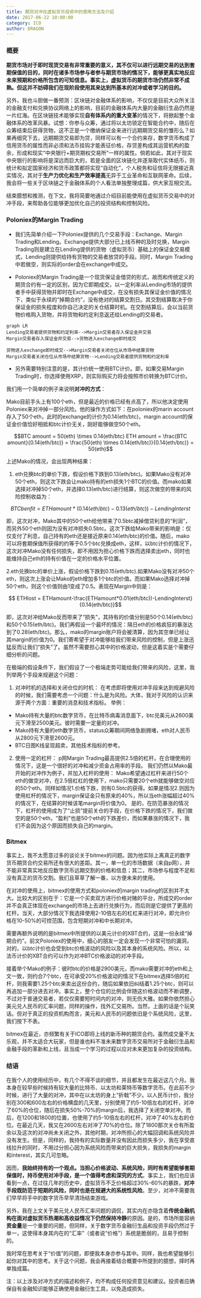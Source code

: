 ```yaml
---
title: 期货对冲在虚拟货币投资中的使用方法及介绍
date: 2017-06-22 10:00:00
category: ICO
author: DRAGON
---
```


### 概要
**期货市场对于即时现货交易有非常重要的意义，其不仅可以进行远期交易的达到套期保值的目的，同时在诸多市场参与者参与期货市场的情况下，能够更真实地反应未来预期和价格所包含的可知信息。事实上，虚拟货币的期货市场仍然非常不成熟。但这并不妨碍我们在现阶段使用其来达到所基本的对冲或者学习的目的。**

另外，我也斗胆做一番预测：区块链对金融体系的影响，不仅仅是目前大众所关注的金融支付和兑换协议网络上的影响，目前的金融体系内大量的金融衍生品仍然是一片红海。在区块链技术能够实现**自有体系内的重大变革**的情况下，将掀起整个金融体系的改革风暴。试想：你参与众筹，通过将以太坊锁定在智能合约中，随后在众筹结束后获得货物，这不正是一个缴纳保证金来进行远期期货交易的雏形么？如果再细究下去，远期期货交易即为贷，同样可以有一个合约来存，数字货币构成了信用货币的属性而非必须和法币挂钩才能表征价格，存贷差构成其运营机构的盈余，形成和现实“中央银行+期货期权交易所”一样的属性。倘若如此，其对于现实中央银行的影响将是深远而巨大的，若是全面的区块链化并逐渐取代实体纸币，则统计和拟定国家经济和货币政策都将实现“自动化”，个人税务和征信将无限接近真实情况，其对于**生产力优化和生产效率提高**无异于工业革命和互联网革命。后续，我会将一些关于区块链之于金融体系的个人看法单独整理成篇，供大家互相交流。

结束臆想和推测，在下文，我将简要地通过介绍目前能使用在虚拟货币交易中的对冲手段，来帮助各位能够更加优化自己的投资结构和控制风险。

### Poloniex的Margin Trading
- 我们先简单介绍一下Poloniex提供的几个交易手段：Exchange、Margin Trading和Lending。Exchange提供大部分已上线币种的及时兑换，Margin Trading则是建立在Lending提供的货物（虚拟货币）基础上的保证金交易模式，Lending则提供给持有货物的交易者放贷的手段。同时，Margin Trading中若做空，则实际的order会在exchange中成交。

- Poloniex的Margin Trading是一个现货保证金借贷的形式，故而和传统定义的期货合约有一定的区别，因为它即期成交，以一定利率从Lending市场的提供者手中获得货物并即时在Exchange中成交，在没有损失其保证金价值的情况下，类似于永续的“掉期合约”，没有绝对的结算交割日。其交割结算取决于你保证金的损失程度和你自己决定的关仓结算时机。在交割结算后，会以当前货物价格购入货物，并将货物和约定利息返还给Lending的交易者。


```
graph LR
Lending交易者提供货物和约定利率-->Margin交易者存入保证金并交易
Margin交易者存入保证金并交易-->货物进入exchange即时成交

货物进入exchange即时成交-->Margin交易者关闭仓位从市场中结算货物
Margin交易者关闭仓位从市场中结算货物-->Lending交易者提供货物和约定利率

```

- 另外需要特别注意的是，其计价统一使用BTC计价。即，如果交易Margin Trading时，你选择使用XRP，则实际购买力将会按照市价转换为BTC计价。

我们用一个简单的例子来说明**对冲的方式**：

Mako目前手头上有100个eth，但是最近的价格已经有点高了，所以他决定使用Poloniex来对冲掉一部分风险。他的操作方式如下：在poloniex的marin account存入了50个eth，此时的exchange的计价为0.14(eth/btc)，margin account的保证金价值恰好相抵和btc计价无关，刚好能够做空50个eth。
```math
BTC amount = 50(eth) \times 0.14(eth/btc)

ETH amount = \frac{BTC amount}{0.14(eth/btc)} = \frac{50(eth) \times 0.14(eth/btc)}{0.14(eth/btc)} = 50(eth)
```


上述Mako的情况，会出现两种结果：
1. eth兑换btc的单价下跌，假设价格下跌到0.13(eth/btc)。如果Mako没有对冲50个eth，则这次下跌会让mako持有的eth损失1个BTC的价值。而mako如果选择对冲掉50个eth，并选择0.13(eth/btc)进行结算，则这次做空的带来的风险控制收益为：

```math

BTC benfit = ETHamount*(0.14(eth/btc)-0.13(eth/btc))-LendingInterst
```
即，这次对冲，Mako其中的50个eth给他带来了0.5btc减掉借贷利息的“利润”，而另外50个eth则因为没有对冲损失0.5btc。这次下跌给Mako带来的影响是：仅仅支付了利息，自己持有的eth还是接近原来0.14(eth/btc)的价值。随后，mako可以将套期保值所获得的约等于0.5个btc兑换成eth，这样，以btc计价的情况下，这次对冲Mako没有任何损失，即不用因为担心价格下跌而选择卖出eth，同时也能维持自己eth的持有价值在一定的价格水平位置。

2.eth兑换btc的单价上涨，假设价格下跌到0.15(eth/btc).如果Mako没有对冲50个eth，则这次上涨会让Mako的eth增加多1个btc的价值。而如果Mako选择对冲掉50个eth，则这个价值则由1变成了0.5。表现在Margin中则是：

```math

ETHlost = ETHamount-\frac{ETHamount*0.01(eth/btc))-LendingInterst}{0.14(eth/btc)}
```
即，这次对冲给Mako反而带来了“损失”，其持有的价值分别是50个0.14(eth/btc)和50个0.15(eth/btc)。我们再假设一个最坏的情况：隔日eth的价格疯狂的暴涨达到了0.28(eth/btc)。那么，mako的margin账户将会被清算，因为其空单已经让其margin的价值为0。我们寄希望于对冲能够给我们带来风险的控制，但是上涨迅猛反而让我们“损失”了。虽然不需要担心其中的价格波动，但是这着实是个需要仔细分析的问题。

在极端的假设条件下，我们假设了一个极端走势可能给我们带来的风险，这里，我列举两个手段来规避这个问题：
1. 对冲时机的选择和关闭仓位的时机：
在考虑即将使用对冲手段来达到规避风险的时候，我们需要考虑一个问题：什么是为风险。大体，我对于风险的认识来源于两个方面：重要的消息和技术指标。
举例：
- Mako持有大量的btc数字货币，在比特币病毒消息面下，btc兑美元从2600美元下滑至2500美元。彼时需要一定量的对冲。
- Mako持有大量的eth数字货币，status众筹期间网络急剧拥堵，eth对人民币从2800元下滑至2600元。
- BTC日图K线呈现超卖，其他技术指标的参考。

2. 使用一定的杠杆：
p网Margin Trading最高提供2.5倍的杠杆。在合理使用的情况下，这是一个很好的对冲和减少资金占用率的手段。
我们仍然以Mako最开始的对冲作为例子，并加入杠杆的使用：
Mako希望通过杠杆来进行50个eth的做空对冲，在2.5倍杠杠的使用下，mako只需要20个eth就能够做空对应的50个eth。同样如情况1.价格下跌，则有0.5btc的获得。如果是情况2.则因为使用杠杆的情况下，margin保证金只有原来的40%，所以当eth涨幅超过40%的情况下，在结算的时候该笔margin将价值为0。
是的，在防范暴涨的情况下，杠杆的使用成为了“止损”提前关仓的手段，在价格下跌的情况下，我们做空的是50个eth，“盈利”也是50个eth的下跌差价，而如果暴涨的情况下，我们不会因为这个原因而损失自己的margin。

### Bitmex
事实上，我不太愿意过多的谈论关于bitmex的问题。因为他实际上离真正的数字货币期货合约交易所还有很大的差距。其一，单一化的市场数据（来自p网），并不能非常真实地反应数字货币远期交割的价格和信息；其二，市场参与程度不足和没有真正的货币交割。我们且草草了解一番，以方便未来的使用。

在对冲的使用上，bitmex的使用方式和poloniex的margin trading的区别并不太大。比较大的区别在于：它是一个买卖双方进行价格对赌的平台，所成交的order并不会真正体现在exchange的市场上去进行兑换行为，而后则是它提供了更高的杠杆。当天，大部分情况下我选择使用2-10倍左右的杠杠来进行对冲，即允许价格在10-50%的可控范围，包含短期对冲和中长期对冲。

需要再额外说明的是bitmex中所提供的以美元计价的XBT合约，这是一份永续“掉期合约”。前文Poloniex的使用中，细心的朋友一定会发现一个非常可怕的漏洞，对的，以btc计价也会受到btc价格波动的风险以及其本身的系统风险。所以，以法币计价的XBT合约可以作为对冲BTC价格波动的对冲手段。

接着举个Mako的例子：彼时btc的价格是2900美元，而mako需要对冲的eth和上文一致，则约合7个btc，在可承受20%价格波动的情况下在bitmex选择5倍的杠杆，则我需要1.25个btc来卖出这份合约，随后如果依旧纠结着1.25个btc，则可以再追加一部分进去对冲。事实上，整个仓位的比例会伴随这价格波动而不断调整，不过对于普通交易者，若仅仅需要短时间内的对冲，则无伤大雅。如果你依然担心美元兑人民币的汇率问题，同样的操作，找外汇交易所。当然，上面的话是个玩笑话。但对于真正的投资机构而言，美元和人民币的问题依旧是个系统风险，这里，我们按下不表。

bitmex在最近，亦频繁有关于ICO即将上线的新币种的期货合约。虽然成交量不太乐观，并不太适合大玩家，但是谁也料不准未来数字货币交易所对于金融衍生品和金融手段的革新和上线，且当成一个学习的过程以应对未来更加复杂的投资结构。

### 结语
在我个人的使用经历中，有几个不得不谈的细节，并且都发生在最近这几个月。我本身在较早些时候持有较大量的比特币、以太坊和莱特币等数字货币。在此前不少时候，进行了大量的对冲，其中在以太坊的身上“折戟”不少。以人民币计价，我分别在300和600左右的价格横盘的几天里，分别使用了约5-10倍左右的杠杆，对冲了60%的仓位，随后在损失50%-70%的margin后，我选择了关闭空单对冲。而后，在1200和1800的位置，也使用了约5-10倍左右的杠杆，对冲了40%左右的仓位。在最近几天，我又在2600左右对冲了70%的仓位。除了1800那次关仓有所盈余以及这次的对冲尚未关闭之外，其他时期，对冲所担心的大幅回调和系统风险并没有发生。但是，同样的，我持有的实际数量并没有因此而损失多少，我在享受直线拉升的同时，不用过分担心因为系统风险而带来的巨大损失，我损失的margin和interest，其实几可忽略。

因而，**我始终持有的一个观点。当担心价格波动、系统风险，同时有希望能够套期保值时，持币使用对冲手段，是一个值得考虑和深究的方式**。事实上，我们也应该看到一点，在过往几年的历史中，虚拟货币不乏价格超过30%-60%的暴跌，**对冲手段既防范于短期的风险，同时也是在规避大的系统性风险**。至少，对冲不需要我们早早将手中的数字货币早早清场结束游戏。

另外，我在上文关于美元兑人民币汇率问题的调侃，其实内在亦隐含着**传统金融机构在面对虚拟货币热潮和高收益情况下仍然保持冷静**的原因。是的，市场所能容纳**资金量**是一个重要的问题，但同样，关于数字货币金融衍生品和投资手段仍然过于单一，这使得本身其内在的“汇率”（或者说“价格”）系统是脆弱的，且易于控制的。

我时常在思考关于“价值”的问题，即便我本身亦参与其中。同样，我也希望能够引起你对其中的思考。关于这个问题，我会再接着结合概要中所提到的臆想，择时再单独成篇。


注：以上涉及对冲方式的描述和例子，均不构成任何投资意见和建议。投资者应确保自有金融知识能够正确使用金融衍生工具，以免造成损失。